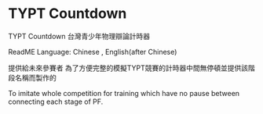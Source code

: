 # TYPT Countdown

TYPT Countdown 台灣青少年物理辯論計時器

ReadME Language: Chinese , English(after Chinese)



提供給未來參賽者 為了方便完整的模擬TYPT競賽的計時器中間無停頓並提供該階段名稱而製作的

To imitate whole competition for training which have no pause between connecting each stage of PF.
